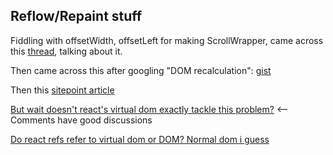 ## Reflow/Repaint stuff

Fiddling with offsetWidth, offsetLeft for making ScrollWrapper, came across this [thread](https://stackoverflow.com/a/1836841/3248247), talking about it.

Then came across this after googling "DOM recalculation": [gist](https://gist.github.com/paulirish/5d52fb081b3570c81e3a)

Then this [sitepoint article](https://www.sitepoint.com/10-ways-minimize-reflows-improve-performance/)

[But wait doesn't react's virtual dom exactly tackle this problem?](https://hashnode.com/post/the-one-thing-that-no-one-properly-explains-about-react-why-virtual-dom-cisczhfj41bmssp53mvfwmgrq) <-- Comments have good discussions

[Do react refs refer to virtual dom or DOM? Normal dom i guess](https://stackoverflow.com/questions/44488816/in-react-do-refs-reference-the-virtual-dom-or-the-actual-dom)
